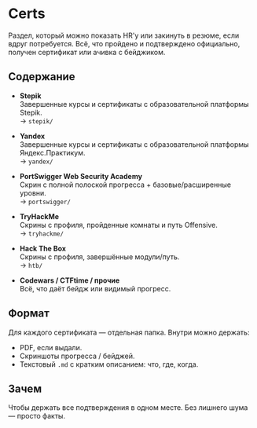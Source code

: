 # Certs

Раздел, который можно показать HR'у или закинуть в резюме, если вдруг потребуется. 
Всё, что пройдено и подтверждено официально, получен сертификат или ачивка с бейджиком.

## Содержание

- **Stepik**  
    Завершенные курсы и сертификаты с образовательной платформы Stepik.  
    → `stepik/`

- **Yandex**  
    Завершенные курсы и сертификаты с образовательной платформы Яндекс.Практикум.  
    → `yandex/`

- **PortSwigger Web Security Academy**  
    Скрин с полной полоской прогресса + базовые/расширенные уровни.  
    → `portswigger/`

- **TryHackMe**  
    Скрины с профиля, пройденные комнаты и путь Offensive.  
    → `tryhackme/`

- **Hack The Box**  
    Скрины с профиля, завершённые модули/путь.  
    → `htb/`

- **Codewars / CTFtime / прочие**  
    Всё, что даёт бейдж или видимый прогресс.

## Формат

Для каждого сертификата — отдельная папка. Внутри можно держать:

- PDF, если выдали.
- Скриншоты прогресса / бейджей.
- Текстовый `.md` с кратким описанием: что, где, когда.

## Зачем

Чтобы держать все подтверждения в одном месте. Без лишнего шума — просто факты.
